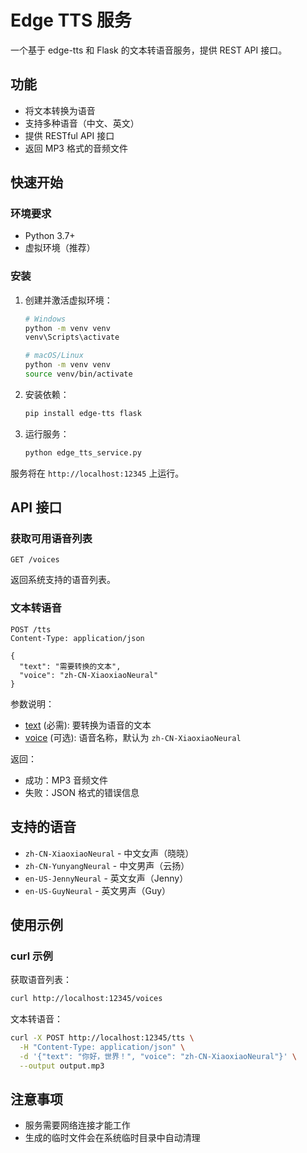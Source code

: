 # Edge TTS 服务

一个基于 edge-tts 和 Flask 的文本转语音服务，提供 REST API 接口。

## 功能

- 将文本转换为语音
- 支持多种语音（中文、英文）
- 提供 RESTful API 接口
- 返回 MP3 格式的音频文件

## 快速开始

### 环境要求

- Python 3.7+
- 虚拟环境（推荐）

### 安装

1. 创建并激活虚拟环境：
   ```bash
   # Windows
   python -m venv venv
   venv\Scripts\activate
   
   # macOS/Linux
   python -m venv venv
   source venv/bin/activate
   ```

2. 安装依赖：
   ```bash
   pip install edge-tts flask
   ```

3. 运行服务：
   ```bash
   python edge_tts_service.py
   ```

服务将在 `http://localhost:12345` 上运行。

## API 接口

### 获取可用语音列表

```
GET /voices
```

返回系统支持的语音列表。

### 文本转语音

```
POST /tts
Content-Type: application/json

{
  "text": "需要转换的文本",
  "voice": "zh-CN-XiaoxiaoNeural"
}
```

参数说明：
- [text](file://d:\projects\airi\services\discord-bot\src\pipelines\tts.ts#L62-L62) (必需): 要转换为语音的文本
- [voice](file://d:\projects\airi\packages\stage-ui\src\components\Menu\VoiceCard.story.vue#L12-L25) (可选): 语音名称，默认为 `zh-CN-XiaoxiaoNeural`

返回：
- 成功：MP3 音频文件
- 失败：JSON 格式的错误信息

## 支持的语音

- `zh-CN-XiaoxiaoNeural` - 中文女声（晓晓）
- `zh-CN-YunyangNeural` - 中文男声（云扬）
- `en-US-JennyNeural` - 英文女声（Jenny）
- `en-US-GuyNeural` - 英文男声（Guy）

## 使用示例

### curl 示例

获取语音列表：
```bash
curl http://localhost:12345/voices
```

文本转语音：
```bash
curl -X POST http://localhost:12345/tts \
  -H "Content-Type: application/json" \
  -d '{"text": "你好，世界！", "voice": "zh-CN-XiaoxiaoNeural"}' \
  --output output.mp3
```

## 注意事项

- 服务需要网络连接才能工作
- 生成的临时文件会在系统临时目录中自动清理
